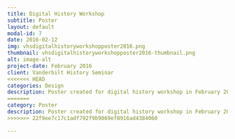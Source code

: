 ```yaml
---
title: Digital History Workshop
subtitle: Poster
layout: default
modal-id: 7
date: 2016-02-12
img: vhsdigitalhistoryworkshopposter2016.png
thumbnail: vhsdigitalhistoryworkshopposter2016-thumbnail.png
alt: image-alt
project-date: February 2016
client: Vanderbilt History Seminar
<<<<<<< HEAD
categories: Design
description: Poster created for digital history workshop in February 2016. Used Ben Schmidt's iconic image of shipping logs from the 19th century, which is the most googled digital history image. Made in Photoshop.
=======
category: Poster
description: Poster created for digital history workshop in February 2016. Used Ben Schmidt's iconic image of shipping logs from the 19th century, which is the most googled digital history image.
>>>>>>> 22f9ee7c17c1adf792f9b9069ef8916ad4384060

---
```


